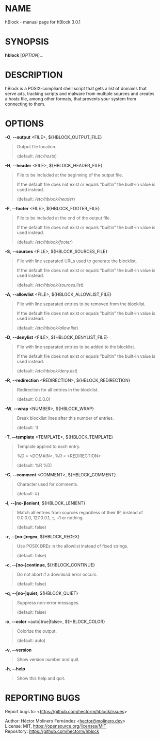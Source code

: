 NAME
====

hBlock - manual page for hBlock 3.0.1

SYNOPSIS
========

**hblock** \[*OPTION*\]...

DESCRIPTION
===========

hBlock is a POSIX-compliant shell script that gets a list of domains
that serve ads, tracking scripts and malware from multiple sources and
creates a hosts file, among other formats, that prevents your system
from connecting to them.

OPTIONS
=======

**-O**, **--output** &lt;FILE&gt;, ${HBLOCK\_OUTPUT\_FILE}

> Output file location.
>
> (default: */etc/hosts*)

**-H**, **--header** &lt;FILE&gt;, ${HBLOCK\_HEADER\_FILE}

> File to be included at the beginning of the output file.
>
> If the default file does not exist or equals "builtin" the built-in
> value is used instead.
>
> (default: */etc/hblock/header*)

**-F**, **--footer** &lt;FILE&gt;, ${HBLOCK\_FOOTER\_FILE}

> File to be included at the end of the output file.
>
> If the default file does not exist or equals "builtin" the built-in
> value is used instead.
>
> (default: */etc/hblock/footer*)

**-S**, **--sources** &lt;FILE&gt;, ${HBLOCK\_SOURCES\_FILE}

> File with line separated URLs used to generate the blocklist.
>
> If the default file does not exist or equals "builtin" the built-in
> value is used instead.
>
> (default: */etc/hblock/sources.list*)

**-A**, **--allowlist** &lt;FILE&gt;, ${HBLOCK\_ALLOWLIST\_FILE}

> File with line separated entries to be removed from the blocklist.
>
> If the default file does not exist or equals "builtin" the built-in
> value is used instead.
>
> (default: */etc/hblock/allow.list*)

**-D**, **--denylist** &lt;FILE&gt;, ${HBLOCK\_DENYLIST\_FILE}

> File with line separated entries to be added to the blocklist.
>
> If the default file does not exist or equals "builtin" the built-in
> value is used instead.
>
> (default: */etc/hblock/deny.list*)

**-R**, **--redirection** &lt;REDIRECTION&gt;, ${HBLOCK\_REDIRECTION}

> Redirection for all entries in the blocklist.
>
> (default: 0.0.0.0)

**-W**, **--wrap** &lt;NUMBER&gt;, ${HBLOCK\_WRAP}

> Break blocklist lines after this number of entries.
>
> (default: 1)

**-T**, **--template** &lt;TEMPLATE&gt;, ${HBLOCK\_TEMPLATE}

> Template applied to each entry.
>
> %D = &lt;DOMAIN&gt;, %R = &lt;REDIRECTION&gt;
>
> (default: %R %D)

**-C**, **--comment** &lt;COMMENT&gt;, ${HBLOCK\_COMMENT}

> Character used for comments.
>
> (default: \#)

**-l**, **--\[no-\]lenient**, ${HBLOCK\_LENIENT}

> Match all entries from sources regardless of their IP, instead of
> 0.0.0.0, 127.0.0.1, ::, ::1 or nothing.
>
> (default: false)

**-r**, **--\[no-\]regex**, ${HBLOCK\_REGEX}

> Use POSIX BREs in the allowlist instead of fixed strings.
>
> (default: false)

**-c**, **--\[no-\]continue**, ${HBLOCK\_CONTINUE}

> Do not abort if a download error occurs.
>
> (default: false)

**-q**, **--\[no-\]quiet**, ${HBLOCK\_QUIET}

> Suppress non-error messages.
>
> (default: false)

**-x**, **--color** &lt;auto\|true\|false&gt;, ${HBLOCK\_COLOR}

> Colorize the output.
>
> (default: auto)

**-v**, **--version**

> Show version number and quit.

**-h**, **--help**

> Show this help and quit.

REPORTING BUGS
==============

Report bugs to: &lt;https://github.com/hectorm/hblock/issues&gt;

  
Author: Héctor Molinero Fernández &lt;hector@molinero.dev&gt;  
License: MIT, https://opensource.org/licenses/MIT  
Repository: https://github.com/hectorm/hblock

